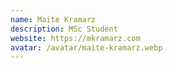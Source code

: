 ```yaml
---
name: Maite Kramarz
description: MSc Student
website: https://mkramarz.com
avatar: /avatar/maite-kramarz.webp
---
```


